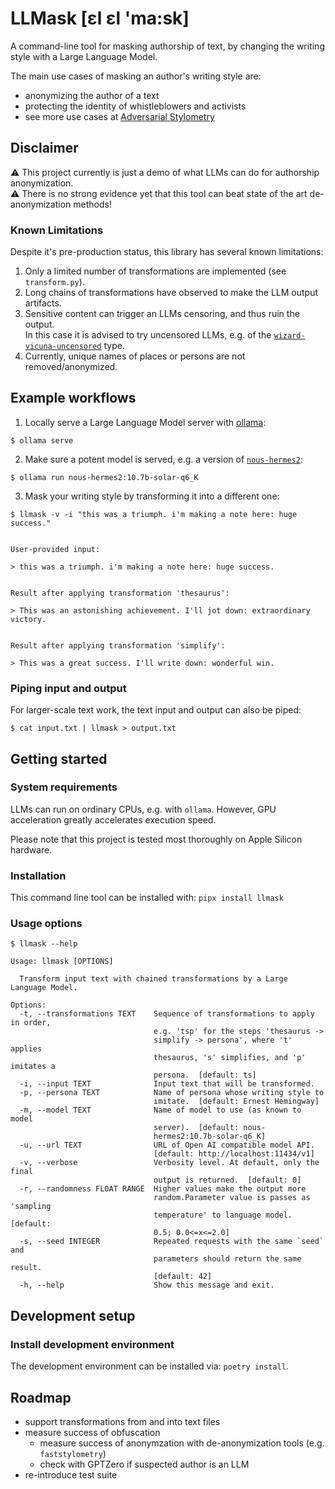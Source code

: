 # LLMask [ɛl ɛl 'ma:sk]

A command-line tool for masking authorship of text,
by changing the writing style with a Large Language Model.

The main use cases of masking an author's writing style are:

* anonymizing the author of a text
* protecting the identity of whistleblowers and activists
* see more use cases at [Adversarial Stylometry](https://en.wikipedia.org/wiki/Adversarial_stylometry)

## Disclaimer

⚠️ This project currently is just a demo of what LLMs can do for authorship anonymization.<br>
⚠️ There is no strong evidence yet that this tool can beat state of the art de-anonymization methods!

### Known Limitations

Despite it's pre-production status, this library has several known limitations:

1. Only a limited number of transformations are implemented (see `transform.py`).
2. Long chains of transformations have observed to make the LLM output artifacts.
3. Sensitive content can trigger an LLMs censoring, and thus ruin the output.<br>
In this case it is advised to try uncensored LLMs, e.g. of the [`wizard-vicuna-uncensored`](https://registry.ollama.ai/library/wizard-vicuna-uncensored) type.
4. Currently, unique names of places or persons are not removed/anonymized.


## Example workflows

1. Locally serve a Large Language Model server with [ollama](https://ollama.com/):

```
$ ollama serve
```

2. Make sure a potent model is served, e.g. a version of [`nous-hermes2`](https://registry.ollama.ai/library/nous-hermes2):

```
$ ollama run nous-hermes2:10.7b-solar-q6_K
```

3. Mask your writing style by transforming it into a different one:

```
$ llmask -v -i "this was a triumph. i'm making a note here: huge success."


User-provided input:

> this was a triumph. i'm making a note here: huge success.


Result after applying transformation 'thesaurus':

> This was an astonishing achievement. I'll jot down: extraordinary victory.


Result after applying transformation 'simplify':

> This was a great success. I'll write down: wonderful win.
```

### Piping input and output

For larger-scale text work, the text input and output can also be piped:

```
$ cat input.txt | llmask > output.txt
```

## Getting started
### System requirements

LLMs can run on ordinary CPUs, e.g. with `ollama`.
However, GPU acceleration greatly accelerates execution speed.

Please note that this project is tested most thoroughly on Apple Silicon hardware.

### Installation

This command line tool can be installed with: `pipx install llmask`

### Usage options

```
$ llmask --help

Usage: llmask [OPTIONS]

  Transform input text with chained transformations by a Large Language Model.

Options:
  -t, --transformations TEXT    Sequence of transformations to apply in order,
                                e.g. 'tsp' for the steps 'thesaurus ->
                                simplify -> persona', where 't' applies
                                thesaurus, 's' simplifies, and 'p' imitates a
                                persona.  [default: ts]
  -i, --input TEXT              Input text that will be transformed.
  -p, --persona TEXT            Name of persona whose writing style to
                                imitate.  [default: Ernest Hemingway]
  -m, --model TEXT              Name of model to use (as known to model
                                server).  [default: nous-
                                hermes2:10.7b-solar-q6_K]
  -u, --url TEXT                URL of Open AI compatible model API.
                                [default: http://localhost:11434/v1]
  -v, --verbose                 Verbosity level. At default, only the final
                                output is returned.  [default: 0]
  -r, --randomness FLOAT RANGE  Higher values make the output more
                                random.Parameter value is passes as 'sampling
                                temperature' to language model.   [default:
                                0.5; 0.0<=x<=2.0]
  -s, --seed INTEGER            Repeated requests with the same `seed` and
                                parameters should return the same result.
                                [default: 42]
  -h, --help                    Show this message and exit.
```

## Development setup
### Install development environment

The development environment can be installed via: `poetry install`.

## Roadmap
* support transformations from and into text files
* measure success of obfuscation
  * measure success of anonymzation with de-anonymization tools (e.g. `faststylometry`)
  * check with GPTZero if suspected author is an LLM
* re-introduce test suite
